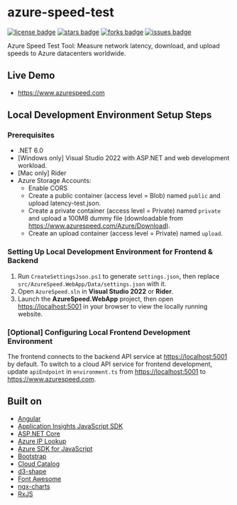 # azure-speed-test

[![license badge]][license]
[![stars badge]][stars]
[![forks badge]][forks]
[![issues badge]][issues]

Azure Speed Test Tool: Measure network latency, download, and upload speeds to Azure datacenters worldwide.

## Live Demo

* <https://www.azurespeed.com>

## Local Development Environment Setup Steps

### Prerequisites

* .NET 6.0
* [Windows only] Visual Studio 2022 with ASP.NET and web development workload.
* [Mac only] Rider
* Azure Storage Accounts:
  * Enable CORS
  * Create a public container (access level = Blob) named `public` and upload latency-test.json.
  * Create a private container (access level = Private) named `private` and upload a 100MB dummy file (downloadable from <https://www.azurespeed.com/Azure/Download>).
  * Create an upload container (access level = Private) named `upload`.

### Setting Up Local Development Environment for Frontend & Backend

1. Run `CreateSettingsJson.ps1` to generate `settings.json`, then replace `src/AzureSpeed.WebApp/Data/settings.json` with it.
2. Open `AzureSpeed.sln` in **Visual Studio 2022** or **Rider**.
3. Launch the **AzureSpeed.WebApp** project, then open <https://localhost:5001> in your browser to view the locally running website.

### [Optional] Configuring Local Frontend Development Environment

The frontend connects to the backend API service at <https://localhost:5001> by default. To switch to a cloud API service for frontend development, update `apiEndpoint` in `environment.ts` from <https://localhost:5001> to <https://www.azurespeed.com>.

## Built on

* [Angular](https://github.com/angular/angular)
* [Application Insights JavaScript SDK](https://github.com/microsoft/ApplicationInsights-JS)
* [ASP.NET Core](https://github.com/dotnet/aspnetcore)
* [Azure IP Lookup](https://github.com/blrchen/azure-ip-lookup)
* [Azure SDK for JavaScript](https://github.com/Azure/azure-sdk-for-js)
* [Bootstrap](https://github.com/twbs/bootstrap)
* [Cloud Catalog](https://github.com/blrchen/cloud-catalog)
* [d3-shape](https://github.com/d3/d3-shape)
* [Font Awesome](https://github.com/FortAwesome/Font-Awesome)
* [ngx-charts](https://github.com/swimlane/ngx-charts)
* [RxJS](https://github.com/reactivex/rxjs)

[license badge]:https://img.shields.io/badge/license-MIT-blue.svg
[stars badge]:https://img.shields.io/github/stars/blrchen/azure-speed-test.svg
[forks badge]:https://img.shields.io/github/forks/blrchen/azure-speed-test.svg
[issues badge]:https://img.shields.io/github/issues/blrchen/azure-speed-test.svg

[license]:https://github.com/blrchen/azure-speed-test/blob/master/LICENSE
[stars]:https://github.com/blrchen/azure-speed-test/stargazers
[forks]:https://github.com/blrchen/azure-speed-test/network
[issues]:https://github.com/blrchen/azure-speed-test/issues
